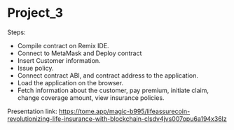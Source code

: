 # Project_3

Steps:
- Compile contract on Remix IDE.
- Connect to MetaMask and Deploy contract
- Insert Customer information.
- Issue policy.
- Connect contract ABI, and contract address to the application.
- Load the application on the browser.
- Fetch information about the customer, pay premium, initiate claim, change coverage amount, view insurance policies.

Presentation link: https://tome.app/magic-b995/lifeassurecoin-revolutionizing-life-insurance-with-blockchain-clsdv4jvs007opu6a194x36lz
